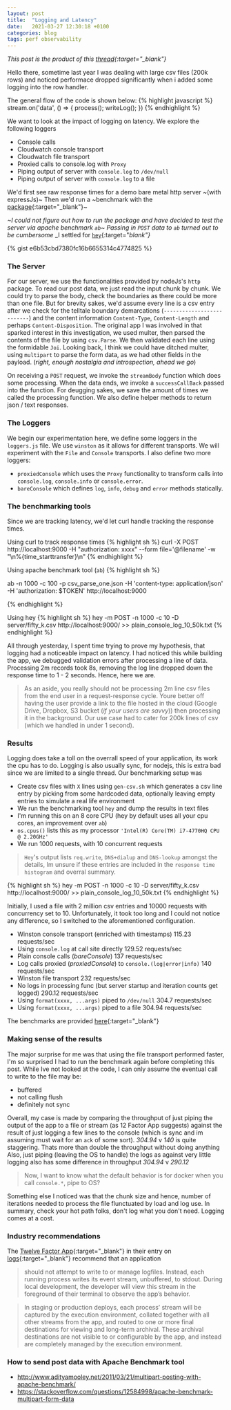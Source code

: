 ```yaml
---
layout: post
title:  "Logging and Latency"
date:   2021-03-27 12:30:18 +0100
categories: blog
tags: perf observability
---
```

*This post is the product of this [thread](https://twitter.com/Idiakosesunday/status/1375151404839542784?s=20){:target="_blank"}*


Hello there, sometime last year I was dealing with large csv files (200k rows) and noticed performace dropped significantly when i added some logging into the row handler.

The general flow of the code is shown below:
{% highlight javascript %}
stream.on('data', () => {
    process();
    writeLog();
})
{% endhighlight %}

We want to look at the impact of logging on latency. We explore the following loggers
- Console calls
- Cloudwatch console transport
- Cloudwatch file transport
- Proxied calls to console.log with `Proxy`
- Piping output of server with `console.log` to `/dev/null`
- Piping output of server with `console.log` to a file



We'd first see raw response times for a demo bare metal http server ~(with expressJs)~
Then we'd run a ~benchmark with the [package](https://www.npmjs.com/package/benchmark){:target="_blank"}~

_~I could not figure out how to run the package and have decided to test the server via apache benchmark `ab`~_
_Passing in `POST` data to `ab` turned out to be cumbersome_
_I settled for [`hey`](https://github.com/rakyll/hey){:target="_blank"}_

{% gist e6b53cbd7380fc16b6655314c4774825 %}


### The Server
For our server, we use the functionalities provided by nodeJs's `http` package.
To read our post data, we just read the input chunk by chunk.
We could try to parse the body, check the boundaries as there could be more than one file.
But for brevity sakes, we'd assume every line is a csv entry after we check for the telltale boundary demarcations (`--------------------------`) and the content information `Content-Type`, `Content-Length` and perhaps `Content-Disposition`.
The original app I was involved in that sparked interest in this investigation, we used multer, then parsed the contents of the file by using `csv.Parse`. We then validated each line using the formidable `Joi`.
Looking back, I think we could have ditched multer, using `multipart` to parse the form data, as we had other fields in the payload.
(_right, enough nostalgia and introspection, ahead we go_)

On receiving a `POST` request, we invoke the `streamBody` function which does some processing.
When the data ends, we invoke a `successCallBack` passed into the function.
For deugging sakes, we save the amount of times we called the processing function.
We also define helper methods to return json / text responses.

### The Loggers
We begin our experimentation here, we define some loggers in the `loggers.js` file.
We use `winston` as it allows for different transports. We will experiment with the `File` and `Console` transports.
I also define two more loggers:
- `proxiedConsole` which uses the `Proxy` functionality to transform calls into `console.log`, `console.info` or `console.error`. 
- `bareConsole` which defines `log`, `info`, `debug` and `error` methods statically.


### The benchmarking tools
Since we are tracking latency, we'd let curl handle tracking the response times.

Using curl to track response times
{% highlight sh %}
curl -X POST http://localhost:9000 -H "authorization: xxxx" --form file='@filename'  -w "\n%{time_starttransfer}\n"
{% endhighlight %}


Using apache benchmark tool (`ab`)
{% highlight sh %}

ab -n 1000 -c 100 -p csv_parse_one.json -H 'content-type: application/json' -H 'authorization: $TOKEN' http://localhost:9000


{% endhighlight %}

Using hey
{% highlight sh %}
hey -m POST -n 1000 -c 10 -D server/fifty_k.csv  http://localhost:9000/ >> plain_console_log_10_50k.txt
{% endhighlight %}

All through yesterday, I spent time trying to prove my hypothesis, that logging had a noticeable impact on latency.
I had noticed this while building the app, we debugged validation errors after processing a line of data. Processing 2m records took 8s, removing the log line dropped down the response time to 1 - 2 seconds. Hence, here we are.

> As an aside, you really should not be processing 2m line csv files from the end user in a request-response cycle. Youre better off having the user provide a link to the file hosted in the cloud (Google Drive, Dropbox, S3 bucket (_if your users are savvy_)) then processing it in the background. Our use case had to cater for 200k lines of csv (which we handled in under 1 second).


### Results
Logging does take a toll on the overrall speed of your application, its work the cpu has to do. 
Logging is also usually sync, for nodejs, this is extra bad since we are limited to a single thread.
Our benchmarking setup was
- Create csv files with `X` lines using `gen-csv.sh` which generates a csv line entry by picking from some hardcoded data, optionally leaving empty entries to simulate a real life environment
- We run the benchmarking tool `hey` and dump the results in text files
- I'm running this on an 8 core CPU (hey by default uses all your cpu cores, an improvement over `ab`)
- `os.cpus()` lists this as my processor `'Intel(R) Core(TM) i7-4770HQ CPU @ 2.20GHz'`
- We run 1000 requests, with 10 concurrent requests


> `Hey`'s output lists `req.write`, `DNS+dialup` and `DNS-lookup` amongst the details, Im unsure if these entries are included in the `response time histogram` and overral summary.

{% highlight sh %}
hey -m POST -n 1000 -c 10 -D server/fifty_k.csv  http://localhost:9000/ >> plain_console_log_10_50k.txt
{% endhighlight %}


Initially, I used a file with 2 million csv entries and 10000 requests with concurrency set to 10.
Unfortunately, it took too long and I could not notice any difference, so I switched to the aforementioned configuration.

* Winston console transport (enriched with timestamps) 115.23 requests/sec
* Using `console.log` at call site directly 129.52 requests/sec
* Plain console calls (_bareConsole_) 137 requests/sec
* Log calls proxied (_proxiedConsole_) to `console.(log|error|info)` 140 requests/sec
* Winston file transport 232 requests/sec
* No logs in processing func (but server startup and iteration counts get logged) 290.12 requests/sec
* Using `format(xxxx, ...args)` piped to `/dev/null` 304.7 requests/sec
* Using `format(xxxx, ...args)` piped to a file 304.94 requests/sec

The benchmarks are provided [here](https://github.com/oneEyedSunday/oneeyedsunday.github.io/commit/b44dd3be2148bb2eafcdf7441abf7545296149c8){:target="_blank"}


### Making sense of the results
The major surprise for me was that using the file transport performed faster, I'm so surprised I had to run the benchmark again before completing this post.
While Ive not looked at the code, I can only assume the eventual call to write to the file may be:
- buffered
- not calling flush
- definitely not sync


Overall, my case is made by comparing the throughput of just piping the output of the app to a file or stream (as 12 Factor App suggests) against the result of just logging a few lines to the console (which is sync and im assuming must wait for an `ack` of some sort).
*304.94* v *140* is quite staggering. 
Thats more than double the throughput without doing anything
Also, just piping (leaving the OS to handle) the logs as against very little logging also has some difference in throughput
*304.94* v *290.12*

> Now, I want to know what the default behavior is for docker when you call `console.*`, pipe to OS?

Something else I noticed was that the chunk size and hence, number of iterations needed to process the file flunctuated by load and log use.
In summary, check your hot path folks, don't log what you don't need.
Logging comes at a cost.

### Industry recommendations
The [Twelve Factor App](https://12factor.net/){:target="_blank"} in their entry on [logs](https://12factor.net/logs){:target="_blank"} recommend that an application
> should not attempt to write to or manage logfiles. Instead, each running process writes its event stream, unbuffered, to stdout. During local development, the developer will view this stream in the foreground of their terminal to observe the app’s behavior.

> In staging or production deploys, each process’ stream will be captured by the execution environment, collated together with all other streams from the app, and routed to one or more final destinations for viewing and long-term archival. These archival destinations are not visible to or configurable by the app, and instead are completely managed by the execution environment.



### How to send post data with Apache Benchmark tool
- http://www.adityamooley.net/2011/03/21/multipart-posting-with-apache-benchmark/
- https://stackoverflow.com/questions/12584998/apache-benchmark-multipart-form-data

